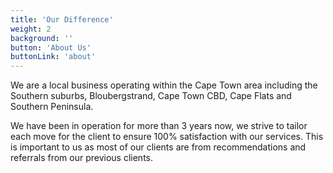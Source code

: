 ```yaml
---
title: 'Our Difference'
weight: 2
background: ''
button: 'About Us'
buttonLink: 'about'
---
```


We are a local business operating within the Cape Town area including the Southern suburbs, Bloubergstrand, Cape Town CBD, Cape Flats and Southern Peninsula.

We have been in operation for more than 3 years now, we strive to tailor each move for the client to ensure 100% satisfaction with our services. This is important to us as most of our clients are from recommendations and referrals from our previous clients.

